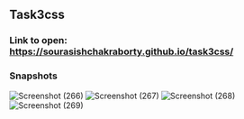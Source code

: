 ## Task3css
### Link to open: https://sourasishchakraborty.github.io/task3css/
### Snapshots
![Screenshot (266)](https://user-images.githubusercontent.com/64964968/87167413-8b189000-c2ea-11ea-900f-cf806acee036.png)
![Screenshot (267)](https://user-images.githubusercontent.com/64964968/87167422-8eac1700-c2ea-11ea-97e0-b7c8fe7d3e35.png)
![Screenshot (268)](https://user-images.githubusercontent.com/64964968/87167429-910e7100-c2ea-11ea-9b13-14fab060dfda.png)
![Screenshot (269)](https://user-images.githubusercontent.com/64964968/87167435-9370cb00-c2ea-11ea-933f-4c3a01a3438d.png)
